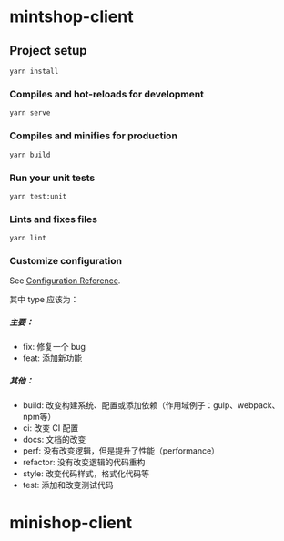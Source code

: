 # mintshop-client

## Project setup
```
yarn install
```

### Compiles and hot-reloads for development
```
yarn serve
```

### Compiles and minifies for production
```
yarn build
```

### Run your unit tests
```
yarn test:unit
```

### Lints and fixes files
```
yarn lint
```

### Customize configuration
See [Configuration Reference](https://cli.vuejs.org/config/).

其中 type 应该为：

##### 主要：
* fix: 修复一个 bug
* feat: 添加新功能

##### 其他：
* build: 改变构建系统、配置或添加依赖（作用域例子：gulp、webpack、npm等）
* ci: 改变 CI 配置
* docs: 文档的改变
* perf: 没有改变逻辑，但是提升了性能（performance）
* refactor: 没有改变逻辑的代码重构
* style: 改变代码样式，格式化代码等
* test: 添加和改变测试代码
# minishop-client
